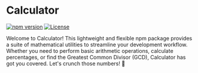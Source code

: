 # Calculator

[![npm version](https://badge.fury.io/js/calculator.svg)](https://badge.fury.io/js/calculator)
[![License](https://img.shields.io/badge/license-ISC-blue.svg)](https://opensource.org/licenses/ISC)

Welcome to Calculator! This lightweight and flexible npm package provides a suite of mathematical utilities to streamline your development workflow. Whether you need to perform basic arithmetic operations, calculate percentages, or find the Greatest Common Divisor (GCD), Calculator has got you covered. Let's crunch those numbers! 🚀
